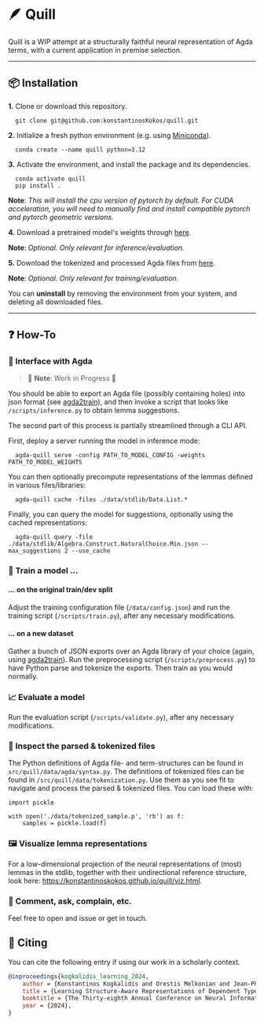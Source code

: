 # 🪶 Quill 

Quill is a WIP attempt at a structurally faithful neural representation of Agda terms, with a current application in premise selection.

---

## 📦 Installation

**1.** Clone or download this repository.

```shell
  git clone git@github.com:konstantinosKokos/quill.git
```

**2.** Initialize a fresh python environment (e.g. using [Miniconda](https://docs.anaconda.com/miniconda/)).


 ```shell
   conda create --name quill python=3.12
 ``` 

**3.** Activate the environment, and install the package and its dependencies.

```shell
  conda activate quill
  pip install .
``` 

**Note**: *This will install the cpu version of pytorch by default. For CUDA acceleration, you will need to manually
find and install compatible pytorch and pytorch geometric versions.*

**4.** Download a pretrained model's weights through [here](https://www.dropbox.com/scl/fi/58i2mhpfkctp9lasw3fc6/model.pt?rlkey=8dhc69p9798r9drskcx06j449&st=talhqkgl&dl=0).

**Note**: *Optional. Only relevant for inference/evaluation.*

**5.** Download the tokenized and processed Agda files from [here](https://www.dropbox.com/scl/fi/bnw4rh6lq5xb7r8j5adpc/tokenized.p?rlkey=ml4h4qpv4n4vrp5c0ysqyus6k&st=neg9zynu&dl=0).  

**Note**: *Optional. Only relevant for training/evaluation.*

You can **uninstall** by removing the environment from your system, and deleting all downloaded files.

---
## ❓ How-To

### 🪿 Interface with Agda

> 🚧 **Note**: Work in Progress 🚧

You should be able to export an Agda file (possibly containing holes) into json format 
(see [agda2train](https://github.com/omelkonian/agda2train)), and then invoke a script that looks like `/scripts/inference.py`
to obtain lemma suggestions.

The second part of this process is partially streamlined through a CLI API.

First, deploy a server running the model in inference mode:

```shell
  agda-quill serve -config PATH_TO_MODEL_CONFIG -weights PATH_TO_MODEL_WEIGHTS
```

You can then optionally precompute representations of the lemmas defined in various files/libraries:

```shell
  agda-quill cache -files ./data/stdlib/Data.List.*
```

Finally, you can query the model for suggestions, optionally using the cached representations:
```shell
  agda-quill query -file ./data/stdlib/Algebra.Construct.NaturalChoice.Min.json --max_suggestions 2 --use_cache
```

### 🤖 Train a model ...

#### ... on the original train/dev split 
Adjust the training configuration file (`/data/config.json`) and run the training script (`/scripts/train.py`), after any necessary modifications.

#### ... on a new dataset
Gather a bunch of JSON exports over an Agda library of your choice (again, using [agda2train](https://github.com/omelkonian/agda2train)).
Run the preprocessing script (`/scripts/preprocess.py`) to have Python parse and tokenize the exports.
Then train as you would normally.

### 📈 Evaluate a model
Run the evaluation script (`/scripts/validate.py`), after any necessary modifications. 

### 🔎 Inspect the parsed & tokenized files
The Python definitions of Agda file- and term-structures can be found in `src/quill/data/agda/syntax.py`.
The definitions of tokenized files can be found in `/src/quill/data/tokenization.py`. 
Use them as you see fit to navigate and process the parsed & tokenized files. 
You can load these with:
```python3
import pickle

with open('./data/tokenized_sample.p', 'rb') as f:
    samples = pickle.load(f)
```

### 🖼️ Visualize lemma representations
For a low-dimensional projection of the neural representations of (most) lemmas in the stdlib,
together with their undirectional reference structure, look here: https://konstantinoskokos.github.io/quill/viz.html.

### 💬 Comment, ask, complain, etc.
Feel free to open and issue or get in touch.


## 📜 Citing
You can cite the following entry if using our work in  a scholarly context.

```bibtex
@inproceedings{kogkalidis_learning_2024,
    author = {Konstantinos Kogkalidis and Orestis Melkonian and Jean-Philippe Bernardy},
    title = {Learning Structure-Aware Representations of Dependent Types},
    booktitle = {The Thirty-eighth Annual Conference on Neural Information Processing Systems},
    year = {2024},
}
```
